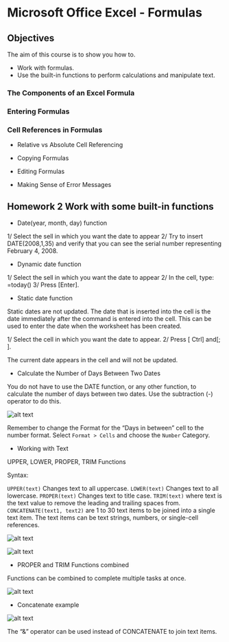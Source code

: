 # Microsoft Office Excel - Formulas

## Objectives

The aim of this course is to show you how to.

* Work with formulas.
* Use the built-in functions to perform calculations and manipulate text.

### The Components of an Excel Formula

### Entering Formulas

### Cell References in Formulas

* Relative vs Absolute Cell Referencing

* Copying Formulas

* Editing Formulas

* Making Sense of Error Messages

## Homework 2 Work with some built-in functions

* Date(year, month, day) function

1/ Select the sell in which you want the date to appear
2/ Try to insert DATE(2008,1,35) and verify that you can see the serial number representing February 4, 2008.

* Dynamic date function

1/ Select the sell in which you want the date to appear
2/ In the cell, type: =today()
3/ Press [Enter].

* Static date function

Static dates are not updated. The date that is inserted into the cell is the date immediately after the command is entered into the cell. This can be used to enter the date when the worksheet has been
created.

1/ Select the cell in which you want the date to appear.
2/ Press [ Ctrl] and[; ].

The current date appears in the cell and will not be updated.

* Calculate the Number of Days Between Two Dates

You do not have to use the DATE function, or any other function, to calculate the number of days between two dates. Use the subtraction (-) operator to do this.

![alt text](https://kevinli-webbertech.github.io/blog/images/ref/excel/homework2-1.png)

Remember to change the Format for the “Days in between” cell to the number format. Select `Format > Cells` and choose the `Number` Category.

* Working with Text

UPPER, LOWER, PROPER, TRIM Functions

Syntax:
    
`UPPER(text)` Changes text to all uppercase.
`LOWER(text)` Changes text to all lowercase.
`PROPER(text)` Changes text to title case.
`TRIM(text)` where text is the text value to remove the leading and trailing spaces from.
`CONCATENATE(text1, text2)` are 1 to 30 text items to be joined into a single text item. The text items can
be text strings, numbers, or single-cell references.

![alt text](https://kevinli-webbertech.github.io/blog/images/ref/excel/homework2-2.png)

![alt text](https://kevinli-webbertech.github.io/blog/images/ref/excel/homework2-3.png)

- PROPER and TRIM Functions combined

Functions can be combined to complete multiple tasks at once.

![alt text](https://kevinli-webbertech.github.io/blog/images/ref/excel/homework2-4.png)

- Concatenate example

![alt text](https://kevinli-webbertech.github.io/blog/images/ref/excel/homework2-5.png)

The “&” operator can be used instead of CONCATENATE to join text items.

